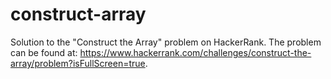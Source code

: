 # construct-array
Solution to the "Construct the Array" problem on HackerRank. The problem can be found at: https://www.hackerrank.com/challenges/construct-the-array/problem?isFullScreen=true.
